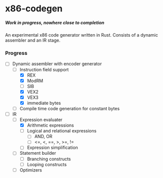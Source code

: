 # x86-codegen
##### *Work in progress, nowhere close to completion*
An experimental x86 code generator written in Rust. Consists of a dynamic assembler and an IR stage.

### Progress
- [ ] Dynamic assembler with encoder generator
  - [ ] Instruction field support
    - [x] REX
    - [x] ModRM
    - [ ] SIB
    - [x] VEX2
    - [x] VEX3
    - [x] immediate bytes
  - [ ] Compile time code generation for constant bytes
- [ ] IR
  - [ ] Expression evaluater
    - [x] Arithmetic expressions
    - [ ] Logical and relational expressions
      - [ ] AND, OR
      - [ ] <=, <, ==, >, >=, !=
    - [ ] Expression simplification
  - [ ] Statement builder
    - [ ] Branching constructs
    - [ ] Looping constructs
  - [ ] Optimizers
